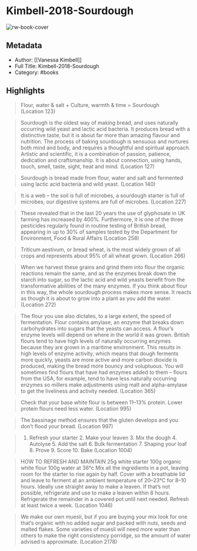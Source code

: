 # Kimbell-2018-Sourdough

![rw-book-cover](https://readwise-assets.s3.amazonaws.com/static/images/default-book-icon-5.25188386e520.png)

## Metadata
- Author: [[Vanessa Kimbell]]
- Full Title: Kimbell-2018-Sourdough
- Category: #books

## Highlights

> Flour, water & salt + Culture, warmth & time = Sourdough (Location 123)


> Sourdough is the oldest way of making bread, and uses naturally occurring wild yeast and lactic acid bacteria. It produces bread with a distinctive taste, but it is about far more than amazing flavour and nutrition. The process of baking sourdough is sensuous and nurtures both mind and body, and requires a thoughtful and spiritual approach. Artistic and scientific, it is a combination of passion, patience, dedication and craftsmanship. It is about connection, using hands, touch, smell, taste, sight, heat and mind. (Location 127)


> Sourdough is bread made from flour, water and salt and fermented using lactic acid bacteria and wild yeast. (Location 140)


> It is a web – the soil is full of microbes, a sourdough starter is full of microbes, our digestive systems are full of microbes. (Location 227)


> These revealed that in the last 20 years the use of glyphosate in UK farming has increased by 400%. Furthermore, it is one of the three pesticides regularly found in routine testing of British bread, appearing in up to 30% of samples tested by the Department for Environment, Food & Rural Affairs (Location 258)


> Triticum aestivum, or bread wheat, is the most widely grown of all crops and represents about 95% of all wheat grown. (Location 266)


> When we harvest these grains and grind them into flour the organic reactions remain the same, and as the enzymes break down the starch into sugar, so the lactic acid and wild yeasts benefit from the transformative abilities of the many enzymes. If you think about flour in this way, the whole sourdough process makes more sense. It reacts as though it is about to grow into a plant as you add the water. (Location 272)


> The flour you use also dictates, to a large extent, the speed of fermentation. Flour contains amylase, an enzyme that breaks down carbohydrates into sugars that the yeasts can access. A flour’s enzyme levels will depend on where in the world it was grown. British flours tend to have high levels of naturally occurring enzymes because they are grown in a maritime environment. This results in high levels of enzyme activity, which means that dough ferments more quickly, yeasts are more active and more carbon dioxide is produced, making the bread more bouncy and voluptuous. You will sometimes find flours that have had enzymes added to them – flours from the USA, for example, tend to have less naturally occurring enzymes so millers make adjustments using malt and alpha-amylase to get the liveliness and activity needed. (Location 365)


> Check that your base white flour is between 11–13% protein. Lower protein flours need less water. (Location 995)


> The bassinage method ensures that the gluten develops and you don’t flood your bread. (Location 997)


> 1. Refresh your starter 2. Make your leaven 3. Mix the dough 4. Autolyse 5. Add the salt 6. Bulk fermentation 7. Shaping your loaf 8. Prove 9. Score 10. Bake (Location 1004)


> HOW TO REFRESH AND MAINTAIN 25g white starter 100g organic white flour 100g water at 36°c Mix all the ingredients in a pot, leaving room for the starter to rise again by half. Cover with a breathable lid and leave to ferment at an ambient temperature of 20–23°C for 8–10 hours. Ideally use straight away to make a leaven. If that’s not possible, refrigerate and use to make a leaven within 8 hours. Refrigerate the remainder in a covered pot until next needed. Refresh at least twice a week. (Location 1046)


> We make our own muesli, but if you are buying your mix look for one that’s organic with no added sugar and packed with nuts, seeds and malted flakes. Some varieties of muesli will need more water than others to make the right consistency porridge, so the amount of water advised is approximate. (Location 2178)

